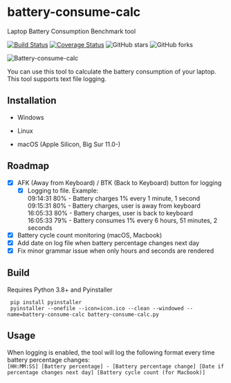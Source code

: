 # battery-consume-calc

Laptop Battery Consumption Benchmark tool

[![Build Status](https://travis-ci.com/frvfrvr/battery-consume-calc.svg?branch=master)](https://travis-ci.com/frvfrvr/battery-consume-calc)
[![Coverage Status](https://coveralls.io/repos/frvfrvr/battery-consume-calc/badge.svg?branch=master)](https://coveralls.io/r/frvfrvr/battery-consume-calc?branch=master)
![GitHub stars](https://img.shields.io/github/stars/frvfrvr/battery-consume-calc.svg)
![GitHub forks](https://img.shields.io/github/forks/frvfrvr/battery-consume-calc.svg)

![Battery-consume-calc](https://i.imgur.com/d2H1aXQ.png)

You can use this tool to calculate the battery consumption of your laptop. This tool supports text file logging.

## Installation

- Windows

- Linux

- macOS (Apple Silicon, Big Sur 11.0-)

## Roadmap

- [x] AFK (Away from Keyboard) / BTK (Back to Keyboard) button for logging
  - [x] Logging to file. Example:  
          09:14:31 80% - Battery charges 1% every 1 minute, 1 second  
          09:15:31 80% - Battery charges, user is away from keyboard  
          16:05:33 80% - Battery charges, user is back to keyboard  
          16:05:33 79% - Battery consumes 1% every 6 hours, 51 minutes, 2 seconds  
- [x] Battery cycle count monitoring (macOS, Macbook)
- [x] Add date on log file when battery percentage changes next day
- [x] Fix minor grammar issue when only hours and seconds are rendered

## Build

Requires Python 3.8+ and Pyinstaller

     pip install pyinstaller
     pyinstaller --onefile --icon=icon.ico --clean --windowed --name=battery-consume-calc battery-consume-calc.py

## Usage

When logging is enabled, the tool will log the following format every time battery percentage changes:\
     `[HH:MM:SS] [Battery percentage] - [Battery percentage change] [Date if percentage changes next day] [Battery cycle count (for Macbook)]`
